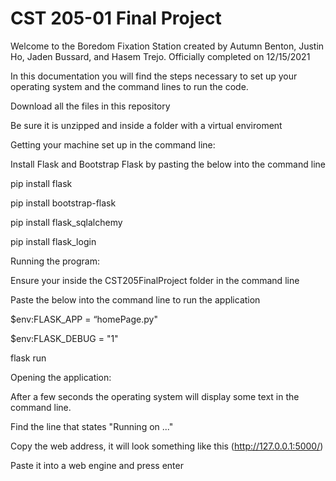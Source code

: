 # CST 205-01 Final Project
Welcome to the Boredom Fixation Station created by Autumn Benton, Justin Ho, Jaden Bussard, and Hasem Trejo. 
Officially completed on 12/15/2021

In this documentation you will find the steps necessary to set up your operating system and the command lines to run the code. 



Download all the files in this repository  

Be sure it is unzipped and inside a folder with a virtual enviroment

Getting your machine set up in the command line:
  
  Install Flask and Bootstrap Flask by pasting the below into the command line

  pip install flask
  
  pip install bootstrap-flask
  
  pip install flask_sqlalchemy
  
  pip install flask_login


Running the program: 

  
  Ensure your inside the CST205FinalProject folder in the command line
  
  Paste the below into the command line to run the application


  $env:FLASK_APP = “homePage.py"
  
  $env:FLASK_DEBUG = "1"
  
  flask run



Opening the application: 

  
  After a few seconds the operating system will display some text in the command line. 
  
  Find the line that states "Running on ..." 
  
  Copy the web address, it will look something like this (http://127.0.0.1:5000/)
  
  Paste it into a web engine and press enter
